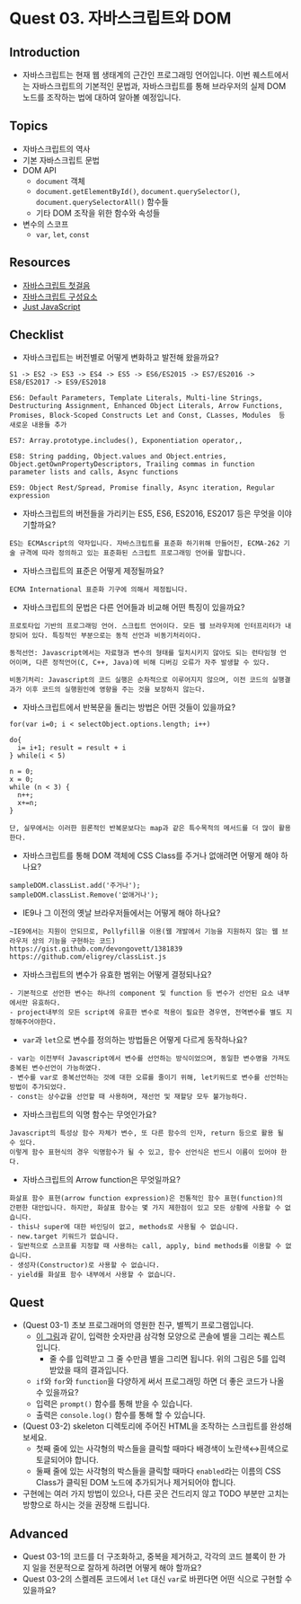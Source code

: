 # Quest 03. 자바스크립트와 DOM

## Introduction
* 자바스크립트는 현재 웹 생태계의 근간인 프로그래밍 언어입니다. 이번 퀘스트에서는 자바스크립트의 기본적인 문법과, 자바스크립트를 통해 브라우저의 실제 DOM 노드를 조작하는 법에 대하여 알아볼 예정입니다.

## Topics
* 자바스크립트의 역사
* 기본 자바스크립트 문법
* DOM API
  * `document` 객체
  * `document.getElementById()`, `document.querySelector()`, `document.querySelectorAll()` 함수들
  * 기타 DOM 조작을 위한 함수와 속성들
* 변수의 스코프
  * `var`, `let`, `const`

## Resources
* [자바스크립트 첫걸음](https://developer.mozilla.org/ko/docs/Learn/JavaScript/First_steps)
* [자바스크립트 구성요소](https://developer.mozilla.org/ko/docs/Learn/JavaScript/Building_blocks)
* [Just JavaScript](https://justjavascript.com/)

## Checklist
* 자바스크립트는 버전별로 어떻게 변화하고 발전해 왔을까요?
```
S1 -> ES2 -> ES3 -> ES4 -> ES5 -> ES6/ES2015 -> ES7/ES2016 -> ES8/ES2017 -> ES9/ES2018

ES6: Default Parameters, Template Literals, Multi-line Strings, Destructuring Assignment, Enhanced Object Literals, Arrow Functions, Promises, Block-Scoped Constructs Let and Const, CLasses, Modules  등 새로운 내용들 추가

ES7: Array.prototype.includes(), Exponentiation operator,,

ES8: String padding, Object.values and Object.entries, Object.getOwnPropertyDescriptors, Trailing commas in function parameter lists and calls, Async functions

ES9: Object Rest/Spread, Promise finally, Async iteration, Regular expression

```
  * 자바스크립트의 버전들을 가리키는 ES5, ES6, ES2016, ES2017 등은 무엇을 이야기할까요?
  ```
  ES는 ECMAscript의 약자입니다. 자바스크립트를 표준화 하기위해 만들어진, ECMA-262 기술 규격에 따라 정의하고 있는 표준화된 스크립트 프로그래밍 언어를 말합니다.
  ```
  * 자바스크립트의 표준은 어떻게 제정될까요?
  ```
  ECMA International 표준화 기구에 의해서 제정됩니다.
  ```
* 자바스크립트의 문법은 다른 언어들과 비교해 어떤 특징이 있을까요?
```
프로토타입 기반의 프로그래밍 언어. 스크립트 언어이다. 모든 웹 브라우저에 인터프리터가 내장되어 있다. 특징적인 부분으로는 동적 선언과 비동기처리이다.

동적선언: Javascript에서는 자료형과 변수의 형태를 일치시키지 않아도 되는 런타임형 언어이며, 다른 정적언어(C, C++, Java)에 비해 디버깅 오류가 자주 발생할 수 있다.

비동기처리: Javascript의 코드 실행은 순차적으로 이루어지지 않으며, 이전 코드의 실행결과가 이후 코드의 실행원인에 영향을 주는 것을 보장하지 않는다.
```
  * 자바스크립트에서 반복문을 돌리는 방법은 어떤 것들이 있을까요?
  ```
  for(var i=0; i < selectObject.options.length; i++)

  do{
    i= i+1; result = result + i
  } while(i < 5)

  n = 0;
  x = 0;
  while (n < 3) {
    n++;
    x+=n;
  }

  단, 실무에서는 이러한 원론적인 반복문보다는 map과 같은 특수목적의 메서드를 더 많이 활용한다.
  ```
* 자바스크립트를 통해 DOM 객체에 CSS Class를 주거나 없애려면 어떻게 해야 하나요?
```
sampleDOM.classList.add('주거나');
sampleDOM.classList.Remove('없애거나');
```
  * IE9나 그 이전의 옛날 브라우저들에서는 어떻게 해야 하나요?
  ```
  ~IE9에서는 지원이 안되므로, Pollyfill을 이용(웹 개발에서 기능을 지원하지 않는 웹 브라우저 상의 기능을 구현하는 코드)
  https://gist.github.com/devongovett/1381839
  https://github.com/eligrey/classList.js
  ```
* 자바스크립트의 변수가 유효한 범위는 어떻게 결정되나요?
```
- 기본적으로 선언한 변수는 하나의 component 및 function 등 변수가 선언된 요소 내부에서만 유효하다.
- project내부의 모든 script에 유효한 변수로 적용이 필요한 경우엔, 전역변수를 별도 지정해주어야한다.
```
  * `var`과 `let`으로 변수를 정의하는 방법들은 어떻게 다르게 동작하나요?
  ```
  - var는 이전부터 Javascript에서 변수를 선언하는 방식이었으며, 동일한 변수명을 가져도 중복된 변수선언이 가능하였다.
  - 변수를 var로 중복선언하는 것에 대한 오류를 줄이기 위해, let키워드로 변수를 선언하는 방법이 추가되었다.
  - const는 상수값을 선언할 때 사용하며, 재선언 및 재할당 모두 불가능하다.
  ```
* 자바스크립트의 익명 함수는 무엇인가요?
```
Javascript의 특성상 함수 자체가 변수, 또 다른 함수의 인자, return 등으로 활용 될 수 있다.
이렇게 함수 표현식의 경우 익명함수가 될 수 있고, 함수 선언식은 반드시 이름이 있어야 한다.
```
  * 자바스크립트의 Arrow function은 무엇일까요?
  ```
  화살표 함수 표현(arrow function expression)은 전통적인 함수 표현(function)의 간편한 대안입니다. 하지만, 화살표 함수는 몇 가지 제한점이 있고 모든 상황에 사용할 수 없습니다.
  - this나 super에 대한 바인딩이 없고, methods로 사용될 수 없습니다.
  - new.target 키워드가 없습니다.
  - 일반적으로 스코프를 지정할 때 사용하는 call, apply, bind methods를 이용할 수 없습니다.
  - 생성자(Constructor)로 사용할 수 없습니다.
  - yield를 화살표 함수 내부에서 사용할 수 없습니다.
  ```

## Quest
* (Quest 03-1) 초보 프로그래머의 영원한 친구, 별찍기 프로그램입니다.
  * [이 그림](jsStars.png)과 같이, 입력한 숫자만큼 삼각형 모양으로 콘솔에 별을 그리는 퀘스트 입니다.
    * 줄 수를 입력받고 그 줄 수만큼 별을 그리면 됩니다. 위의 그림은 5를 입력받았을 때의 결과입니다.
  * `if`와 `for`와 `function`을 다양하게 써서 프로그래밍 하면 더 좋은 코드가 나올 수 있을까요?
  * 입력은 `prompt()` 함수를 통해 받을 수 있습니다.
  * 출력은 `console.log()` 함수를 통해 할 수 있습니다.
* (Quest 03-2) skeleton 디렉토리에 주어진 HTML을 조작하는 스크립트를 완성해 보세요.
  * 첫째 줄에 있는 사각형의 박스들을 클릭할 때마다 배경색이 노란색↔흰색으로 토글되어야 합니다.
  * 둘째 줄에 있는 사각형의 박스들을 클릭할 때마다 `enabled`라는 이름의 CSS Class가 클릭된 DOM 노드에 추가되거나 제거되어야 합니다.
* 구현에는 여러 가지 방법이 있으나, 다른 곳은 건드리지 않고 TODO 부분만 고치는 방향으로 하시는 것을 권장해 드립니다.

## Advanced
* Quest 03-1의 코드를 더 구조화하고, 중복을 제거하고, 각각의 코드 블록이 한 가지 일을 전문적으로 잘하게 하려면 어떻게 해야 할까요?
* Quest 03-2의 스켈레톤 코드에서 `let` 대신 `var`로 바뀐다면 어떤 식으로 구현할 수 있을까요?
